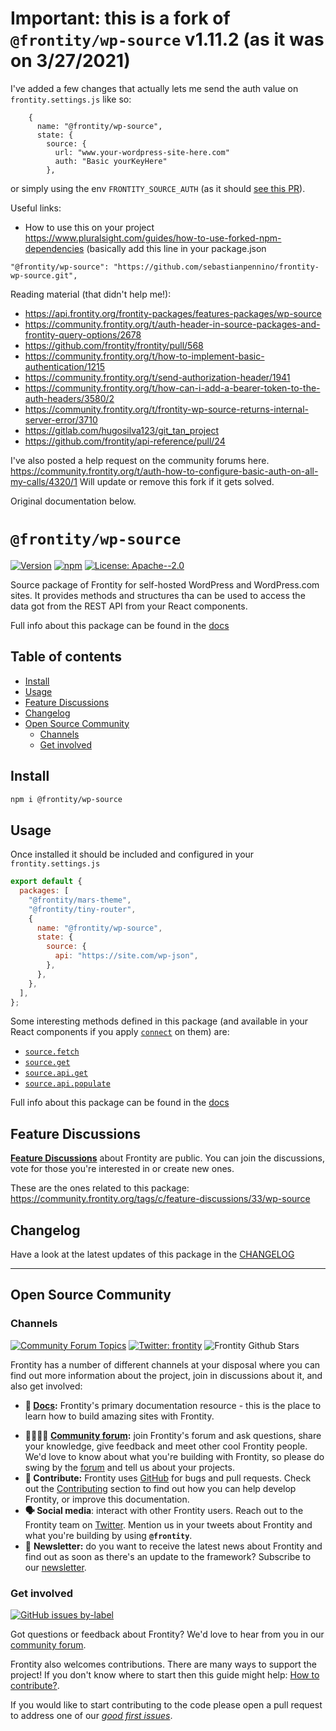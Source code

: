 # Important: this is a fork of `@frontity/wp-source` v1.11.2 (as it was on 3/27/2021)

I've added a few changes that actually lets me send the auth value on `frontity.settings.js` like so:
```
    {
      name: "@frontity/wp-source",
      state: {
        source: {
          url: "www.your-wordpress-site-here.com"
          auth: "Basic yourKeyHere"
        },
```
or simply using the env `FRONTITY_SOURCE_AUTH` (as it should [see this PR](https://github.com/frontity/api-reference/pull/24)).

Useful links:
- How to use this on your project https://www.pluralsight.com/guides/how-to-use-forked-npm-dependencies
(basically add this line in your package.json 
```
"@frontity/wp-source": "https://github.com/sebastianpennino/frontity-wp-source.git",
```

Reading material (that didn't help me!):
- https://api.frontity.org/frontity-packages/features-packages/wp-source
- https://community.frontity.org/t/auth-header-in-source-packages-and-frontity-query-options/2678
- https://github.com/frontity/frontity/pull/568
- https://community.frontity.org/t/how-to-implement-basic-authentication/1215
- https://community.frontity.org/t/send-authorization-header/1941
- https://community.frontity.org/t/how-can-i-add-a-bearer-token-to-the-auth-headers/3580/2
- https://community.frontity.org/t/frontity-wp-source-returns-internal-server-error/3710
- https://gitlab.com/hugosilva123/git_tan_project
- https://github.com/frontity/api-reference/pull/24

I've also posted a help request on the community forums here. https://community.frontity.org/t/auth-how-to-configure-basic-auth-on-all-my-calls/4320/1 Will update or remove this fork if it gets solved.

Original documentation below.

# `@frontity/wp-source`

[![Version](https://img.shields.io/npm/v/@frontity/wp-source.svg)](https://www.npmjs.com/package/@frontity/wp-source) [![npm](https://img.shields.io/npm/dw/@frontity/wp-source)](https://www.npmjs.com/package/@frontity/wp-source) [![License: Apache--2.0](https://img.shields.io/badge/license-Apache%202-lightgrey)](https://github.com/frontity/frontity/blob/master/LICENSE)

Source package of Frontity for self-hosted WordPress and WordPress.com sites.
It provides methods and structures tha can be used to access the data got from the REST API from your React components.

Full info about this package can be found in the [docs](https://docs.frontity.org/api-reference-1/wordpress-source)

## Table of contents

<!-- toc -->

- [Install](#install)
- [Usage](#usage)
- [Feature Discussions](#feature-discussions)
- [Changelog](#changelog)
- [Open Source Community](#open-source-community)
  - [Channels](#channels)
  - [Get involved](#get-involved)

<!-- tocstop -->

## Install

```sh
npm i @frontity/wp-source
```

## Usage

Once installed it should be included and configured in your `frontity.settings.js`

```jsx
export default {
  packages: [
    "@frontity/mars-theme",
    "@frontity/tiny-router",
    {
      name: "@frontity/wp-source",
      state: {
        source: {
          api: "https://site.com/wp-json",
        },
      },
    },
  ],
};
```

Some interesting methods defined in this package (and available in your React components if you apply [`connect`](https://docs.frontity.org/api-reference-1/frontity#connect) on them) are:

- [`source.fetch`](https://docs.frontity.org/api-reference-1/wordpress-source#source-fetch)
- [`source.get`](https://docs.frontity.org/api-reference-1/wordpress-source#source-get)
- [`source.api.get`](https://docs.frontity.org/api-reference-1/wordpress-source#api-get-endpoint-params-api-iswpcom)
- [`source.api.populate`](https://docs.frontity.org/api-reference-1/wordpress-source#populate-response-state-subdirectory-force)

Full info about this package can be found in the [docs](https://docs.frontity.org/api-reference-1/wordpress-source)

## Feature Discussions

[**Feature Discussions**](https://community.frontity.org/c/feature-discussions/33) about Frontity are public. You can join the discussions, vote for those you're interested in or create new ones.

These are the ones related to this package: https://community.frontity.org/tags/c/feature-discussions/33/wp-source

## Changelog

Have a look at the latest updates of this package in the [CHANGELOG](CHANGELOG.md)

---

## Open Source Community

### Channels

[![Community Forum Topics](https://img.shields.io/discourse/topics?color=blue&label=community%20forum&server=https%3A%2F%2Fcommunity.frontity.org%2F)](https://community.frontity.org/) [![Twitter: frontity](https://img.shields.io/twitter/follow/frontity.svg?style=social)](https://twitter.com/frontity) ![Frontity Github Stars](https://img.shields.io/github/stars/frontity/frontity?style=social)

Frontity has a number of different channels at your disposal where you can find out more information about the project, join in discussions about it, and also get involved:

- **📖 [Docs](https://docs.frontity.org/):** Frontity's primary documentation resource - this is the place to learn how to build amazing sites with Frontity.

* **👨‍👩‍👧‍👦 [Community forum](https://community.frontity.org/):** join Frontity's forum and ask questions, share your knowledge, give feedback and meet other cool Frontity people. We'd love to know about what you're building with Frontity, so please do swing by the [forum](https://community.frontity.org/) and tell us about your projects.
* **🐞 Contribute:** Frontity uses [GitHub](https://github.com/frontity/frontity) for bugs and pull requests. Check out the [Contributing](../../CONTRIBUTING.md/) section to find out how you can help develop Frontity, or improve this documentation.
* **🗣 Social media**: interact with other Frontity users. Reach out to the Frontity team on [Twitter](https://twitter.com/frontity). Mention us in your tweets about Frontity and what you're building by using **`@frontity`**.
* 💌 **Newsletter:** do you want to receive the latest news about Frontity and find out as soon as there's an update to the framework? Subscribe to our [newsletter](https://frontity.org/newsletter).

### Get involved

[![GitHub issues by-label](https://img.shields.io/github/issues/frontity/frontity/good%20first%20issue)](https://github.com/frontity/frontity/issues?q=is%3Aissue+is%3Aopen+label%3A%22good+first+issue%22)

Got questions or feedback about Frontity? We'd love to hear from you in our [community forum](https://community.frontity.org).

Frontity also welcomes contributions. There are many ways to support the project! If you don't know where to start then this guide might help: [How to contribute?](https://docs.frontity.org/contributing/how-to-contribute).

If you would like to start contributing to the code please open a pull request to address one of our [_good first issues_](https://github.com/frontity/frontity/issues?q=is%3Aissue+is%3Aopen+label%3A%22good+first+issue%22).

